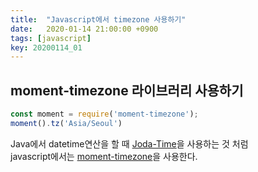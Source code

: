 ```yaml
---
title:  "Javascript에서 timezone 사용하기"
date:   2020-01-14 21:00:00 +0900
tags: [javascript]
key: 20200114_01
---
```


## moment-timezone 라이브러리 사용하기

```javascript
const moment = require('moment-timezone');
moment().tz('Asia/Seoul') 
```
Java에서 datetime연산을 할 때 [Joda-Time](https://www.joda.org/joda-time/)을 사용하는 것 처럼   
javascript에서는 [moment-timezone](https://momentjs.com/timezone/)을 사용한다.
